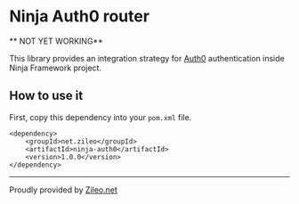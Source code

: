 # Ninja Auth0 router

** NOT YET WORKING**

This library provides an integration strategy for [Auth0](https://auth0.com) authentication inside Ninja Framework project.

## How to use it

First, copy this dependency into your `pom.xml` file.

    <dependency>
        <groupId>net.zileo</groupId>
        <artifactId>ninja-auth0</artifactId>
        <version>1.0.0</version>
    </dependency>



---

Proudly provided by [Zileo.net](https://zileo.net)
